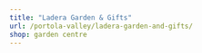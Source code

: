 ```yaml
---
title: "Ladera Garden & Gifts"
url: /portola-valley/ladera-garden-and-gifts/
shop: garden centre
---
```

